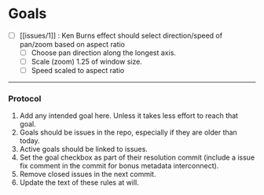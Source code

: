 # Goals

- [ ] [[issues/1]] : Ken Burns effect should select direction/speed of pan/zoom based on aspect ratio
  - [ ] Choose pan direction along the longest axis. 
  - [ ] Scale (zoom) 1.25 of window size.
  - [ ] Speed scaled to aspect ratio
  
- - -

### Protocol

1. Add any intended goal here. Unless it takes less effort to reach that goal.
2. Goals should be issues in the repo, especially if they are older than today.
3. Active goals should be linked to issues.
3. Set the goal checkbox as part of their resolution commit (include a issue fix comment in the commit for bonus metadata interconnect).
4. Remove closed issues in the next commit.
5. Update the text of these rules at will.

